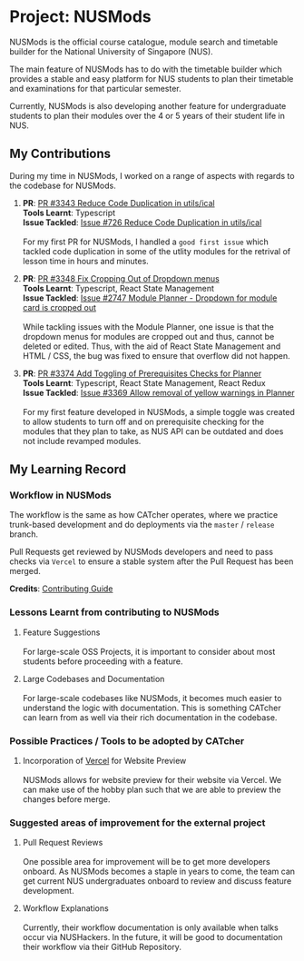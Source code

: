 # Project: NUSMods

NUSMods is the official course catalogue, module search and timetable builder 
for the National University of Singapore (NUS). 

The main feature of NUSMods has to do with the timetable builder which provides
a stable and easy platform for NUS students to plan their timetable and 
examinations for that particular semester.

Currently, NUSMods is also developing another feature for undergraduate students to plan their modules over the 4 or 5 years of their student life in NUS. 

## My Contributions

During my time in NUSMods, I worked on a range of aspects with regards to the 
codebase for NUSMods. 

1. **PR**: [PR #3343 Reduce Code Duplication in utils/ical](https://github.com/nusmodifications/nusmods/pull/3343) <br/>**Tools Learnt**: Typescript <br/> **Issue Tackled**: [Issue #726 Reduce Code Duplication in utils/ical](https://github.com/nusmodifications/nusmods/issues/726) <br/><br/>For my first PR for NUSMods, I handled a `good first issue` which tackled code duplication in some of the utlity modules for the retrival of lesson time in hours and minutes. 

2. **PR**: [PR #3348 Fix Cropping Out of Dropdown menus](https://github.com/nusmodifications/nusmods/pull/3348) <br/>**Tools Learnt**: Typescript, React State Management <br/> **Issue Tackled**: [Issue #2747 Module Planner -  Dropdown for module card is cropped out](https://github.com/nusmodifications/nusmods/issues/2747) <br/><br/> While tackling issues with the Module Planner, one issue is that the dropdown menus for modules are cropped out and thus, cannot be deleted or edited. Thus, with the aid of React State Management and HTML / CSS, the bug was fixed to ensure that overflow did not happen.

3. **PR**: [PR #3374 Add Toggling of Prerequisites Checks for Planner](https://github.com/nusmodifications/nusmods/pull/3374) <br/>**Tools Learnt**: Typescript, React State Management, React Redux <br/> **Issue Tackled**: [Issue #3369 Allow removal of yellow warnings in Planner](https://github.com/nusmodifications/nusmods/issues/3369) <br/><br/>For my first feature developed in NUSMods, a simple toggle was created to allow students to turn off and on prerequisite checking for the modules that they plan to take, as NUS API can be outdated and does not include revamped modules. 

## My Learning Record

### Workflow in NUSMods

The workflow is the same as how CATcher operates, where we practice trunk-based development and do deployments via the `master` / `release` branch. 

Pull Requests get reviewed by NUSMods developers and need to pass checks via `Vercel` to ensure a stable system after the Pull Request has been merged. 

**Credits**: [Contributing Guide](https://github.com/nusmodifications/nusmods/blob/master/CONTRIBUTING.md)

### Lessons Learnt from contributing to NUSMods 

1. Feature Suggestions <br/><br/> For large-scale OSS Projects, it is important to consider about most students before proceeding with a feature. 

2. Large Codebases and Documentation <br/><br/>For large-scale codebases like NUSMods, it becomes much easier to understand the logic with documentation. This is something CATcher can learn from as well via their rich documentation in the codebase. 

### Possible Practices / Tools to be adopted by CATcher 

1. Incorporation of [Vercel](https://vercel.com/) for Website Preview<br/><br/>NUSMods allows for website preview for their website via Vercel. We can make use of the hobby plan such that we are able to preview the changes before merge. 

### Suggested areas of improvement for the external project 

1. Pull Request Reviews <br/><br/>
One possible area for improvement will be to get more developers onboard. As NUSMods becomes a staple in years to come, the team can get current NUS undergraduates onboard to review and discuss feature development.  

2. Workflow Explanations <br/><br/>
Currently, their workflow documentation is only available when talks occur via NUSHackers. In the future, it will be good to documentation their workflow via their GitHub Repository.  
